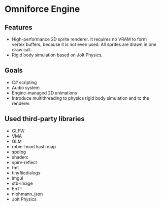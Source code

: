 # Omniforce Engine

## Features
* High-performance 2D sprite renderer. It requires no VRAM to form vertex buffers, because it is not even used. All sprites are drawn in one draw call.
* Rigid body simulation based on Jolt Physics.


## Goals
* C# scripting
* Audio system
* Engine-managed 2D animations
* Introduce multithreading to physics rigid body simulation and to the renderer.

## Used third-party libraries
* GLFW
* VMA
* GLM
* robin-hood hash map
* spdlog
* shaderc
* spirv-reflect
* fmt
* tinyfiledialogs
* imgui
* stb-image
* EnTT
* nlohmann_json
* Jolt Physics
